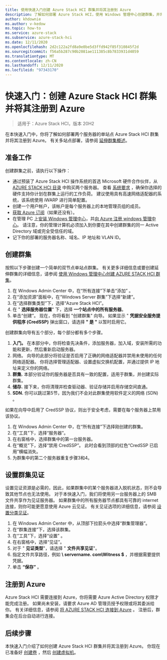 ```yaml
---
title: 使用快速入门创建 Azure Stack HCI 群集并将其注册到 Azure
description: 了解如何部署 Azure Stack HCI，使用 Windows 管理中心创建群集，并将其注册到 Azure。
author: khdownie
ms.author: v-kedow
ms.topic: how-to
ms.service: azure-stack
ms.subservice: azure-stack-hci
ms.date: 12/11/2020
ms.openlocfilehash: 2d2c122a2fd8a9e0be5d3ffd942f85f310845f2d
ms.sourcegitcommit: f56a5b287c90b2081ae111385c8b7833931d4059
ms.translationtype: MT
ms.contentlocale: zh-CN
ms.lasthandoff: 12/11/2020
ms.locfileid: "97343170"
---
```

# <a name="quickstart-create-an-azure-stack-hci-cluster-and-register-it-with-azure"></a>快速入门：创建 Azure Stack HCI 群集并将其注册到 Azure

> 适用于：Azure Stack HCI，版本 20H2

在本快速入门中，你将了解如何部署两个服务器的单站点 Azure Stack HCI 群集并将其注册到 Azure。 有关多站点部署，请参阅 [延伸群集概述](../concepts/stretched-clusters.md)。

## <a name="before-you-start"></a>准备工作

创建群集之前，请执行以下操作：

* 通过预装了 Azure Stack HCI 操作系统的首选 Microsoft 硬件合作伙伴，从 [AZURE STACK HCI 目录](https://hcicatalog.azurewebsites.net) 中购买两个服务器。 查看 [系统要求](../concepts/system-requirements.md) ，确保你选择的硬件支持你计划在群集上运行的工作负荷。 建议使用具有高速网络适配器的系统，该系统使用 iWARP 进行简单配置。
* 创建一个用户帐户，该帐户是每个服务器上的本地管理员组的成员。
* [获取 Azure 订阅](https://azure.microsoft.com/)（如果还没有）。
* 在管理 PC 上[安装 Windows 管理中心](/windows-server/manage/windows-admin-center/deploy/install)，并[向 Azure 注册 windows 管理中心](../manage/register-windows-admin-center.md)。 请注意，你的管理计算机必须加入到你要在其中创建群集的同一 Active Directory 域或完全受信任的域。
* 记下你的部署的服务器名称、域名、IP 地址和 VLAN ID。

## <a name="create-the-cluster"></a>创建群集

按照以下步骤创建一个简单的双节点单站点群集。 有关更多详细信息或要创建延伸群集的详细信息，请参阅 [使用 Windows 管理中心创建 AZURE STACK HCI 群集](create-cluster.md)。

1. 在 Windows Admin Center 中，在“所有连接”下单击“添加” 。
1. 在“添加资源”面板中，在“Windows Server 群集”下选择“新建”。  
1. 在“选择群集类型”下，选择“Azure Stack HCI”。
1. 在 " **选择服务器位置**" 下，选择 **一个站点中的所有服务器**。
1. 单击“创建”。 现在，你将看到 "创建群集" 向导。 如果显示 " **凭据安全服务提供程序 (CredSSP)** 弹出窗口，请选择 **" 是 "** 以暂时启用它。 

创建群集向导有五个部分，每个部分都有多个步骤。

1. **入门。** 在本部分中，你将检查先决条件，添加服务器，加入域，安装所需的功能和更新，然后重新启动服务器。 
2. 网络。 向导的此部分将验证是否启用了正确的网络适配器并禁用未使用的任何网络适配器。 你将选择管理适配器、设置虚拟交换机配置，并通过提供 IP 地址来定义你的网络。
3. **群集.** 本部分验证你的服务器是否具有一致的配置，适用于群集，并创建实际群集。
4. **储存.** 接下来，你将清理并检查驱动器、验证存储并启用存储空间直通。
5. **SDN.** 你可以跳过第5节，因为我们不会对此群集使用软件定义的网络 (SDN) 。

如果在向导中启用了 CredSSP 协议，则出于安全考虑，需要在每个服务器上禁用该协议。

1. 在 Windows Admin Center 中，在“所有连接”下选择刚创建的群集。
1. 在“工具”下，选择“服务器”。
1. 在右窗格中，选择群集中的第一台服务器。
1. 在“概览”下，选择“禁用 CredSSP”。 此时会看到顶部的红色“CredSSP 已启用”横幅消失。
1. 为群集中的第二个服务器重复步骤3和4。

## <a name="set-up-a-cluster-witness"></a>设置群集见证

设置见证资源是必需的，因此，如果群集中的某个服务器进入脱机状态，则不会导致其他节点也无法使用。 对于本快速入门，我们将使用另一台服务器上的 SMB 文件共享作为见证服务器。 如果群集中的所有服务器节点都具有可靠的 internet 连接，则你可能更愿意使用 Azure 云见证。 有关见证选项的详细信息，请参阅 [设置分类见证](witness.md)。

1. 在 Windows Admin Center 中，从顶部下拉箭头中选择“群集管理器”。
1. 在“群集连接”下，选择该群集。
1. 在“工具”下，选择“设置” 。
1. 在右窗格中，选择“见证”。
1. 对于 " **见证类型**"，请选择 " **文件共享见证**"。
1. 指定文件共享路径，例如 **\\ servername. com\Witness $** ，并根据需要提供凭据。
1. 单击 **“保存”** 。

## <a name="register-with-azure"></a>注册到 Azure

Azure Stack HCI 需要连接到 Azure，你将需要 Azure Active Directory 权限才能完成注册。 如果尚未安装，请要求 Azure AD 管理员授予权限或将其委派给你。 有关详细信息，请参阅 [将 AZURE STACK HCI 连接到 Azure](register-with-azure.md) 。 注册后，群集会在后台自动进行连接。

## <a name="next-steps"></a>后续步骤

本快速入门介绍了如何创建 Azure Stack HCI 群集并将其注册到 Azure。 你现在已准备好 [创建卷](../manage/create-volumes.md) ，然后 [创建虚拟机](../manage/vm.md)。